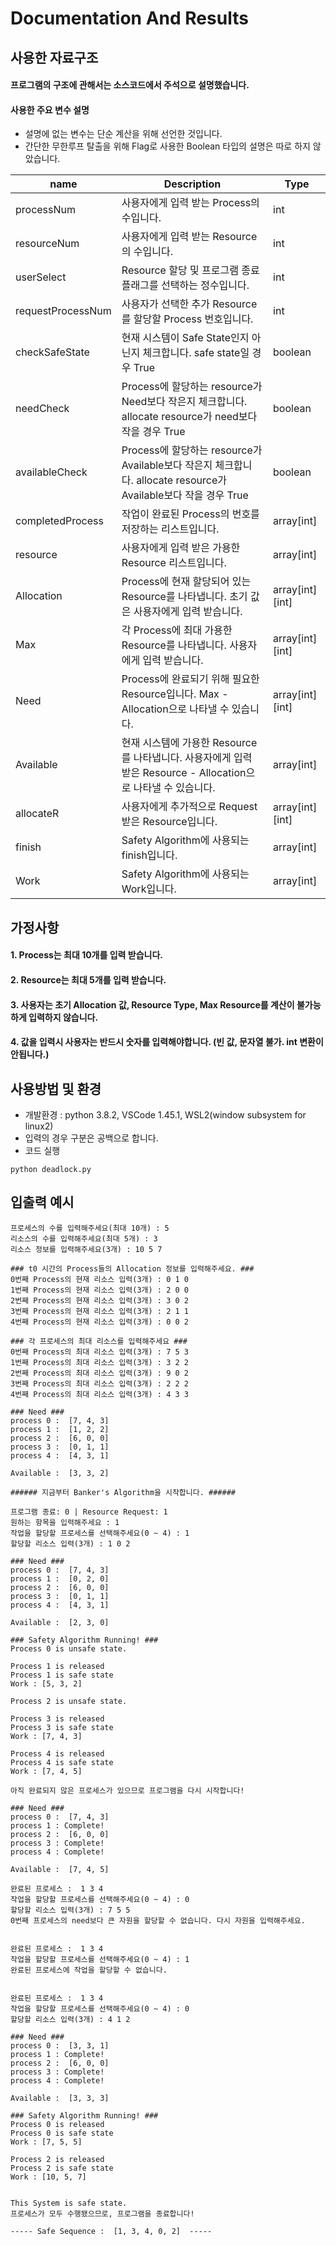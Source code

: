 # Documentation And Results

## 사용한 자료구조
#### 프로그램의 구조에 관해서는 소스코드에서 주석으로 설명했습니다.
#### 사용한 주요 변수 설명 
- 설명에 없는 변수는 단순 계산을 위해 선언한 것입니다. 
- 간단한 무한루프 탈출을 위해 Flag로 사용한 Boolean 타입의 설명은 따로 하지 않았습니다.

| name | Description                                                      | Type           |
| --------- | ---------------------------------------------------------------- | -------------- |
| processNum | 사용자에게 입력 받는 Process의 수입니다. | int | 
| resourceNum | 사용자에게 입력 받는 Resource의 수입니다. | int         |
| userSelect | Resource 할당 및 프로그램 종료 플래그를 선택하는 정수입니다. | int |
| requestProcessNum | 사용자가 선택한 추가 Resource를 할당할 Process 번호입니다. | int |
| checkSafeState | 현재 시스템이 Safe State인지 아닌지 체크합니다. safe state일 경우 True | boolean         |
| needCheck | Process에 할당하는 resource가 Need보다 작은지 체크합니다. allocate resource가 need보다 작을 경우 True  | boolean |
| availableCheck |Process에 할당하는 resource가 Available보다 작은지 체크합니다. allocate resource가 Available보다 작을 경우 True | boolean |
| completedProcess | 작업이 완료된 Process의 번호를 저장하는 리스트입니다. | array[int] |
| resource | 사용자에게 입력 받은 가용한 Resource 리스트입니다. | array[int] |
| Allocation | Process에 현재 할당되어 있는 Resource를 나타냅니다. 초기 값은 사용자에게 입력 받습니다. | array[int][int] |
| Max | 각 Process에 최대 가용한 Resource를 나타냅니다. 사용자에게 입력 받습니다.  | array[int][int] |
| Need | Process에 완료되기 위해 필요한 Resource입니다. Max - Allocation으로 나타낼 수 있습니다.  | array[int][int] |
| Available | 현재 시스템에 가용한 Resource를 나타냅니다. 사용자에게 입력 받은 Resource - Allocation으로 나타낼 수 있습니다.  | array[int] |
| allocateR | 사용자에게 추가적으로 Request 받은 Resource입니다.  | array[int][int] |
| finish | Safety Algorithm에 사용되는 finish입니다.  | array[int] |
| Work | Safety Algorithm에 사용되는 Work입니다.  | array[int] |


## 가정사항
#### 1. Process는 최대 10개를 입력 받습니다.
#### 2. Resource는 최대 5개를 입력 받습니다.
#### 3. 사용자는 초기 Allocation 값, Resource Type, Max Resource를 계산이 불가능하게 입력하지 않습니다.
#### 4. 값을 입력시 사용자는 반드시 숫자를 입력해야합니다. (빈 값, 문자열 불가. int 변환이 안됩니다.)

## 사용방법 및 환경
- 개발환경 : python 3.8.2, VSCode 1.45.1, WSL2(window subsystem for linux2)
- 입력의 경우 구분은 공백으로 합니다.
- 코드 실행
```
python deadlock.py
```

## 입출력 예시
```
프로세스의 수를 입력해주세요(최대 10개) : 5
리소스의 수를 입력해주세요(최대 5개) : 3
리소스 정보를 입력해주세요(3개) : 10 5 7

### t0 시간의 Process들의 Allocation 정보를 입력해주세요. ###
0번째 Process의 현재 리소스 입력(3개) : 0 1 0
1번째 Process의 현재 리소스 입력(3개) : 2 0 0
2번째 Process의 현재 리소스 입력(3개) : 3 0 2
3번째 Process의 현재 리소스 입력(3개) : 2 1 1
4번째 Process의 현재 리소스 입력(3개) : 0 0 2

### 각 프로세스의 최대 리소스를 입력해주세요 ###
0번째 Process의 최대 리소스 입력(3개) : 7 5 3
1번째 Process의 최대 리소스 입력(3개) : 3 2 2
2번째 Process의 최대 리소스 입력(3개) : 9 0 2
3번째 Process의 최대 리소스 입력(3개) : 2 2 2
4번째 Process의 최대 리소스 입력(3개) : 4 3 3

### Need ###
process 0 :  [7, 4, 3]
process 1 :  [1, 2, 2]
process 2 :  [6, 0, 0]
process 3 :  [0, 1, 1]
process 4 :  [4, 3, 1]

Available :  [3, 3, 2]

###### 지금부터 Banker's Algorithm을 시작합니다. ######

프로그램 종료: 0 | Resource Request: 1
원하는 항목을 입력해주세요 : 1
작업을 할당할 프로세스를 선택해주세요(0 ~ 4) : 1
할당할 리소스 입력(3개) : 1 0 2

### Need ###
process 0 :  [7, 4, 3]
process 1 :  [0, 2, 0]
process 2 :  [6, 0, 0]
process 3 :  [0, 1, 1]
process 4 :  [4, 3, 1]

Available :  [2, 3, 0]

### Safety Algorithm Running! ###
Process 0 is unsafe state. 

Process 1 is released
Process 1 is safe state
Work : [5, 3, 2] 

Process 2 is unsafe state. 

Process 3 is released
Process 3 is safe state
Work : [7, 4, 3] 

Process 4 is released
Process 4 is safe state
Work : [7, 4, 5] 

아직 완료되지 않은 프로세스가 있으므로 프로그램을 다시 시작합니다!

### Need ###
process 0 :  [7, 4, 3]
process 1 : Complete!
process 2 :  [6, 0, 0]
process 3 : Complete!
process 4 : Complete!

Available :  [7, 4, 5]

완료된 프로세스 :  1 3 4
작업을 할당할 프로세스를 선택해주세요(0 ~ 4) : 0
할당할 리소스 입력(3개) : 7 5 5
0번째 프로세스의 need보다 큰 자원을 할당할 수 없습니다. 다시 자원을 입력해주세요.


완료된 프로세스 :  1 3 4
작업을 할당할 프로세스를 선택해주세요(0 ~ 4) : 1
완료된 프로세스에 작업을 할당할 수 없습니다.


완료된 프로세스 :  1 3 4
작업을 할당할 프로세스를 선택해주세요(0 ~ 4) : 0
할당할 리소스 입력(3개) : 4 1 2

### Need ###
process 0 :  [3, 3, 1]
process 1 : Complete!
process 2 :  [6, 0, 0]
process 3 : Complete!
process 4 : Complete!

Available :  [3, 3, 3]

### Safety Algorithm Running! ###
Process 0 is released
Process 0 is safe state
Work : [7, 5, 5] 

Process 2 is released
Process 2 is safe state
Work : [10, 5, 7] 


This System is safe state.
프로세스가 모두 수행됐으므로, 프로그램을 종료합니다!

----- Safe Sequence :  [1, 3, 4, 0, 2]  -----
```